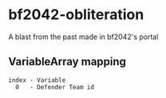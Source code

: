 # bf2042-obliteration
A blast from the past made in bf2042's portal

## VariableArray mapping
```
index - Variable
  0   - Defender Team id

```